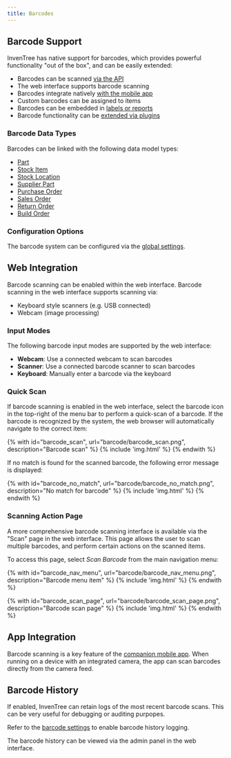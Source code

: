 ```yaml
---
title: Barcodes
---
```


## Barcode Support

InvenTree has native support for barcodes, which provides powerful functionality "out of the box", and can be easily extended:

- Barcodes can be scanned [via the API](../api/api.md)
- The web interface supports barcode scanning
- Barcodes integrate natively [with the mobile app](../app/barcode.md)
- Custom barcodes can be assigned to items
- Barcodes can be embedded in [labels or reports](../report/barcodes.md)
- Barcode functionality can be [extended via plugins](../extend/plugins/barcode.md)

### Barcode Data Types

Barcodes can be linked with the following data model types:

- [Part](../part/part.md#part)
- [Stock Item](../stock/stock.md#stock-item)
- [Stock Location](../stock/stock.md#stock-location)
- [Supplier Part](../order/company.md#supplier-parts)
- [Purchase Order](../order/purchase.md#purchase-order)
- [Sales Order](../order/sales.md#sales-order)
- [Return Order](../order/return.md#return-order)
- [Build Order](../build/build.md#build-order)

### Configuration Options

The barcode system can be configured via the [global settings](../settings/global.md#barcodes).

## Web Integration

Barcode scanning can be enabled within the web interface. Barcode scanning in the web interface supports scanning via:

- Keyboard style scanners (e.g. USB connected)
- Webcam (image processing)

### Input Modes

The following barcode input modes are supported by the web interface:

- **Webcam**: Use a connected webcam to scan barcodes
- **Scanner**: Use a connected barcode scanner to scan barcodes
- **Keyboard**: Manually enter a barcode via the keyboard

### Quick Scan

If barcode scanning is enabled in the web interface, select the barcode icon in the top-right of the menu bar to perform a quick-scan of a barcode. If the barcode is recognized by the system, the web browser will automatically navigate to the correct item:

{% with id="barcode_scan", url="barcode/barcode_scan.png", description="Barcode scan" %}
{% include 'img.html' %}
{% endwith %}

If no match is found for the scanned barcode, the following error message is displayed:

{% with id="barcode_no_match", url="barcode/barcode_no_match.png", description="No match for barcode" %}
{% include 'img.html' %}
{% endwith %}

### Scanning Action Page

A more comprehensive barcode scanning interface is available via the "Scan" page in the web interface. This page allows the user to scan multiple barcodes, and perform certain actions on the scanned items.

To access this page, select *Scan Barcode* from the main navigation menu:

{% with id="barcode_nav_menu", url="barcode/barcode_nav_menu.png", description="Barcode menu item" %}
{% include 'img.html' %}
{% endwith %}

{% with id="barcode_scan_page", url="barcode/barcode_scan_page.png", description="Barcode scan page" %}
{% include 'img.html' %}
{% endwith %}

## App Integration

Barcode scanning is a key feature of the [companion mobile app](../app/barcode.md). When running on a device with an integrated camera, the app can scan barcodes directly from the camera feed.

## Barcode History

If enabled, InvenTree can retain logs of the most recent barcode scans. This can be very useful for debugging or auditing purpopes.

Refer to the [barcode settings](../settings/global.md#barcodes) to enable barcode history logging.

The barcode history can be viewed via the admin panel in the web interface.
